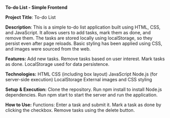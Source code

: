 
**To-do List - Simple Frontend**


**__Project Title__**: To-do List


**Description**: This is a simple to-do list application built using HTML, CSS, and JavaScript. It allows users to add tasks, mark them as done, and remove them. The tasks are stored locally using localStorage, so they persist even after page reloads. Basic styling has been applied using CSS, and images were sourced from the web.

**Features:**
Add new tasks.
Remove tasks based on user interest.
Mark tasks as done.
LocalStorage used for data persistence.


**Technologies:**
HTML
CSS (including box layout)
JavaScript
Node.js (for server-side execution)
LocalStorage
External images and CSS styling

**Setup & Execution:**
Clone the repository.
Run npm install to install Node.js dependencies.
Run npm start to start the server and run the application.


**How to Use:**
Functions:
Enter a task and submit it.
Mark a task as done by clicking the checkbox.
Remove tasks using the delete button.
